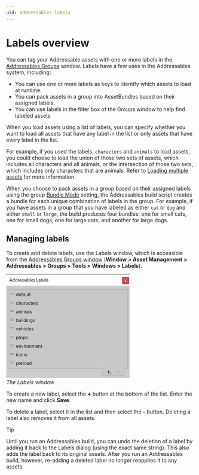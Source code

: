 ```yaml
---
uid: addressables-labels
---
```


# Labels overview

You can tag your Addressable assets with one or more labels in the [Addressables Groups](xref:addressables-groups) window. Labels have a few uses in the Addressables system, including:

* You can use one or more labels as keys to identify which assets to load at runtime.
* You can pack assets in a group into AssetBundles based on their assigned labels.
* You can use labels in the filter box of the Groups window to help find labeled assets 

When you load assets using a list of labels, you can specify whether you want to load all assets that have any label in the list or only assets that have every label in the list. 

For example, if you used the labels, `characters` and `animals` to load assets, you could choose to load the union of those two sets of assets, which includes all characters and all animals, or the intersection of those two sets, which includes only characters that are animals. Refer to [Loading multiple assets](load-assets.md#load-multiple-assets) for more information.

When you choose to pack assets in a group based on their assigned labels using the group [Bundle Mode](xref:addressables-content-packing-and-loading-schema) setting, the Addressables build script creates a bundle for each unique combination of labels in the group. For example, if you have assets in a group that you have labeled as either `cat` or `dog` and either `small` or `large`, the build produces four bundles: one for small cats, one for small dogs, one for large cats, and another for large dogs. 

## Managing labels

To create and delete labels, use the Labels window, which is accessible from the [Addressables Groups window](GroupsWindow.md) (**Window &gt; Asset Management &gt; Addressables &gt; Groups &gt; Tools &gt; Windows &gt; Labels**).

![](images/addressables-labels-window.png)<br/>*The Labels window*

To create a new label, select the __+__ button at the bottom of the list. Enter the new name and click __Save__.

To delete a label, select it in the list and then select the __-__ button. Deleting a label also removes it from all assets. 

> [!TIP]
> Until you run an Addressables build, you can undo the deletion of a label by adding it back to the Labels dialog (using the exact same string). This also adds the label back to its original assets. After you run an Addressables build, however, re-adding a deleted label no longer reapplies it to any assets.
